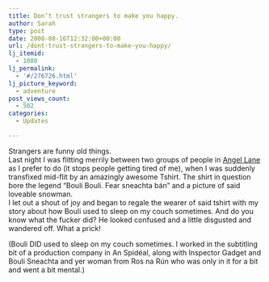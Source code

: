 ```yaml
---
title: Don’t trust strangers to make you happy.
author: Sarah
type: post
date: 2008-08-16T12:32:00+00:00
url: /dont-trust-strangers-to-make-you-happy/
lj_itemid:
  - 1080
lj_permalink:
  - '#/276726.html'
lj_picture_keyword:
  - adventure
post_views_count:
  - 502
categories:
  - Updates

---
```

Strangers are funny old things.  
Last night I was flitting merrily between two groups of people in [Angel Lane][1] as I prefer to do (it stops people getting tired of me), when I was suddenly transfixed mid-flit by an amazingly awesome Tshirt. The shirt in question bore the legend &#8220;Bouli Bouli. Fear sneachta bán&#8221; and a picture of said loveable snowman.   
I let out a shout of joy and began to regale the wearer of said tshirt with my story about how Bouli used to sleep on my couch sometimes. And do you know what the fucker did? He looked confused and a little disgusted and wandered off. What a prick!

(Bouli DID used to sleep on my couch sometimes. I worked in the subtitling bit of a production company in An Spidéal, along with Inspector Gadget and Bouli Sneachta and yer woman from Ros na Rún who was only in it for a bit and went a bit mental.)

 [1]: javascript:void(0);/*1218886622383*/